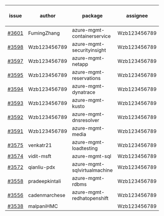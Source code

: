 | issue | author | package | assignee | bot advice | created date of issue | target release date | date from target |
| ------ | ------ | ------ | ------ | ------ | ------ | ------ | :-----: |
| [#3601](https://github.com/Azure/sdk-release-request/issues/3601) | FumingZhang | azure-mgmt-containerservice | Wzb123456789 |  | 12-28 | 01-27 |  |
| [#3598](https://github.com/Azure/sdk-release-request/issues/3598) | Wzb123456789 | azure-mgmt-securityinsight | Wzb123456789 |  | 12-27 | 01-27 |  |
| [#3597](https://github.com/Azure/sdk-release-request/issues/3597) | Wzb123456789 | azure-mgmt-netapp | Wzb123456789 |  | 12-27 | 01-27 |  |
| [#3595](https://github.com/Azure/sdk-release-request/issues/3595) | Wzb123456789 | azure-mgmt-reservations | Wzb123456789 |  | 12-27 | 01-27 |  |
| [#3594](https://github.com/Azure/sdk-release-request/issues/3594) | Wzb123456789 | azure-mgmt-dynatrace | Wzb123456789 |  | 12-27 | 01-27 |  |
| [#3593](https://github.com/Azure/sdk-release-request/issues/3593) | Wzb123456789 | azure-mgmt-kusto | Wzb123456789 |  | 12-27 | 01-27 |  |
| [#3592](https://github.com/Azure/sdk-release-request/issues/3592) | Wzb123456789 | azure-mgmt-dnsresolver | Wzb123456789 |  | 12-27 | 01-27 |  |
| [#3591](https://github.com/Azure/sdk-release-request/issues/3591) | Wzb123456789 | azure-mgmt-media | Wzb123456789 |  | 12-27 | 01-27 |  |
| [#3575](https://github.com/Azure/sdk-release-request/issues/3575) | venkatr21 | azure-mgmt-loadtesting | Wzb123456789 |  | 12-22 | 01-27 |  |
| [#3574](https://github.com/Azure/sdk-release-request/issues/3574) | vidit-msft | azure-mgmt-sql | Wzb123456789 |  | 12-20 | 01-27 |  |
| [#3572](https://github.com/Azure/sdk-release-request/issues/3572) | qianliu-pdx | azure-mgmt-sqlvirtualmachine | Wzb123456789 |  | 12-17 | 01-27 |  |
| [#3558](https://github.com/Azure/sdk-release-request/issues/3558) | pradeepkintali | azure-mgmt-rdbms | Wzb123456789 | new comment. | 12-13 | 01-27 |  |
| [#3556](https://github.com/Azure/sdk-release-request/issues/3556) | cadenmarchese | azure-mgmt-redhatopenshift | Wzb123456789 |  | 12-09 | 01-27 |  |
| [#3538](https://github.com/Azure/sdk-release-request/issues/3538) | malpaniHMC |  | Wzb123456789 |  | 12-06 |  | 0 |
